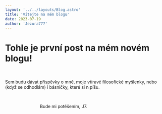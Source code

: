 ```yaml
---
layout: '../../layouts/Blog.astro'
title: 'Vítejte na mém blogu'
date: 2023-07-19
author: 'Jezura777'
---
```

# Tohle je první post na mém novém blogu!
  
<!-- ^ tu je whitespaca kdyz chces aby si mel dalsi radek okopci -->
Sem budu dávat příspěvky o mně, moje vtíravé filosofické myšlenky, nebo (když se odhodlám) i básničky, které si n píšu.
 
<!--  -->
 
<!--  -->
                                Bude mi potěšením, J7.